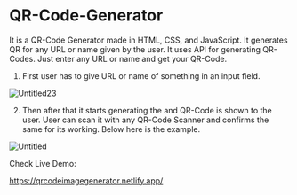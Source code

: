 # QR-Code-Generator
It is a QR-Code Generator made in HTML, CSS, and JavaScript. It generates QR for any URL or name given by the user. It uses API for generating QR-Codes. Just enter any URL or name and get your QR-Code.

1. First user has to give URL or name of something in an input field.

![Untitled23](https://user-images.githubusercontent.com/119430497/218168844-2c0a86fe-9e12-4760-8f9a-2561c0c73591.png)

2. Then after that it starts generating the and QR-Code is shown to the user. User can scan it with any QR-Code Scanner and confirms the same for its working. Below here is the example.

![Untitled](https://user-images.githubusercontent.com/119430497/218169761-0d79413b-a8e1-4006-87ca-1b74b7bed5fd.png)

Check Live Demo:

https://qrcodeimagegenerator.netlify.app/
